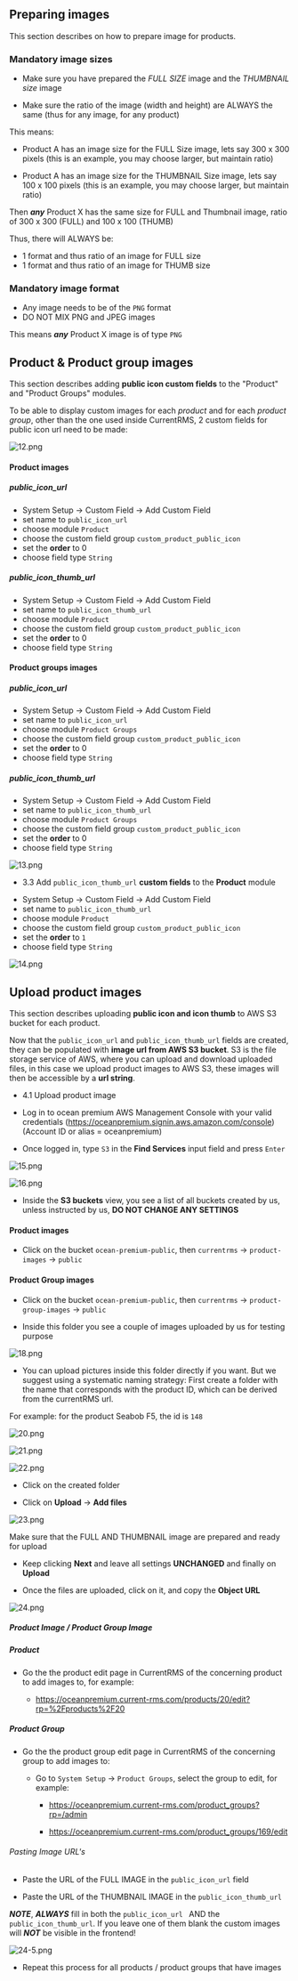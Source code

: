 ## Preparing images

This section describes on how to prepare image for products.

### Mandatory image sizes

- Make sure you have prepared the _FULL SIZE_ image and the _THUMBNAIL size_ image

- Make sure the ratio of the image (width and height) are ALWAYS the same (thus for any image, for any product) 
  

This means: 

- Product A has an image size for the FULL Size image, lets say 300 x 300 pixels (this is an example, you may choose larger, but maintain ratio)

- Product A has an image size for the THUMBNAIL Size image, lets say 100 x 100 pixels (this is an example, you may choose larger, but maintain ratio)

Then ***any*** Product X has the same size for FULL and Thumbnail image, ratio of 300 x 300 (FULL) and 100 x 100 (THUMB)

Thus, there will ALWAYS be:

- 1 format and thus ratio of an image for FULL size 
- 1 format and thus ratio of an image for THUMB size


### Mandatory image format

- Any image needs to be of the `PNG` format
- DO NOT MIX PNG and JPEG images

This means ***any*** Product X image is of type `PNG`


## Product & Product group images

This section describes adding **public icon custom fields** to the "Product" and "Product Groups" modules.

To be able to display custom images for each _product_ and for each _product group_, other than the one used inside CurrentRMS, 2 custom fields for public icon url need to be made:


![12.png](https://bitbucket.org/repo/qEd965M/images/1480953562-12.png)


#### Product images

##### public_icon_url

- System Setup -> Custom Field -> Add Custom Field
- set name to ```public_icon_url```
- choose module ```Product```
- choose the custom field group ```custom_product_public_icon```
- set the **order** to 0
- choose field type ```String```

##### public_icon_thumb_url

- System Setup -> Custom Field -> Add Custom Field
- set name to ```public_icon_thumb_url```
- choose module ```Product```
- choose the custom field group ```custom_product_public_icon```
- set the **order** to 0
- choose field type ```String```


#### Product groups images

##### public_icon_url

- System Setup -> Custom Field -> Add Custom Field
- set name to ```public_icon_url```
- choose module ```Product Groups```
- choose the custom field group ```custom_product_public_icon```
- set the **order** to 0
- choose field type ```String```

##### public_icon_thumb_url

- System Setup -> Custom Field -> Add Custom Field
- set name to ```public_icon_thumb_url```
- choose module ```Product Groups```
- choose the custom field group ```custom_product_public_icon```
- set the **order** to 0
- choose field type ```String```


![13.png](https://bitbucket.org/repo/qEd965M/images/2482269974-13.png)

* 3.3 Add `public_icon_thumb_url` **custom fields** to the **Product** module

- System Setup -> Custom Field -> Add Custom Field
- set name to `public_icon_thumb_url`
- choose module `Product`
- choose the custom field group `custom_product_public_icon`
- set the **order** to `1`
- choose field type `String`

![14.png](https://bitbucket.org/repo/qEd965M/images/3815600737-14.png)


## Upload product images

This section describes uploading **public icon and icon thumb** to AWS S3 bucket for each product. 

Now that the `public_icon_url` and `public_icon_thumb_url` fields are created, they can be populated with **image url from AWS S3 bucket**. S3 is the file storage service of AWS, where you can upload and download uploaded files, in this case we upload product images to AWS S3, these images will then be accessible by a **url string**.

* 4.1 Upload product image

- Log in to ocean premium AWS Management Console with your valid credentials 
(https://oceanpremium.signin.aws.amazon.com/console) (Account ID or alias = oceanpremium)

- Once logged in, type `S3` in the **Find Services** input field and press `Enter`

![15.png](https://bitbucket.org/repo/qEd965M/images/24151003-15.png)

![16.png](https://bitbucket.org/repo/qEd965M/images/1564715802-16.png)

- Inside the **S3 buckets** view, you see a list of all buckets created by us, unless instructed by us, **DO NOT CHANGE ANY SETTINGS**

#### Product images

- Click on the bucket `ocean-premium-public`, then `currentrms` -> `product-images` -> `public`

#### Product Group images

- Click on the bucket `ocean-premium-public`, then `currentrms` -> `product-group-images` -> `public`

- Inside this folder you see a couple of images uploaded by us for testing purpose

![18.png](https://bitbucket.org/repo/qEd965M/images/2021069110-18.png)

- You can upload pictures inside this folder directly if you want. But we suggest using a systematic naming strategy: First create a folder with the name that corresponds with the product ID, which can be derived from the currentRMS url. 

For example: for the product Seabob F5, the id is `148`

![20.png](https://bitbucket.org/repo/qEd965M/images/2117638500-20.png)

![21.png](https://bitbucket.org/repo/qEd965M/images/3309557532-21.png)

![22.png](https://bitbucket.org/repo/qEd965M/images/3789644213-22.png)

- Click on the created folder

- Click on **Upload** -> **Add files**

![23.png](https://bitbucket.org/repo/qEd965M/images/3494105478-23.png)

Make sure that the FULL AND THUMBNAIL image are prepared and ready for upload

- Keep clicking **Next** and leave all settings **UNCHANGED** and finally on **Upload**

- Once the files are uploaded, click on it, and copy the **Object URL**

![24.png](https://bitbucket.org/repo/qEd965M/images/3952421003-24.png)

##### Product Image / Product Group Image

##### Product

- Go the the product edit page in CurrentRMS of the concerning product to add images to, for example:

    * https://oceanpremium.current-rms.com/products/20/edit?rp=%2Fproducts%2F20

##### Product Group

- Go the the product group edit page in CurrentRMS of the concerning group to add images to:

    * Go to `System Setup` -> `Product Groups`, select the group to edit, for example:

        - https://oceanpremium.current-rms.com/product_groups?rp=/admin

        - https://oceanpremium.current-rms.com/product_groups/169/edit


###### Pasting Image URL's

- Paste the URL of the FULL IMAGE in the `public_icon_url` field

- Paste the URL of the THUMBNAIL IMAGE in the `public_icon_thumb_url` 


***NOTE***, ***ALWAYS*** fill in both the `public_icon_url ` AND the `public_icon_thumb_url`. If you leave one of them blank the custom images will ***NOT*** be visible in the frontend! 

![24-5.png](https://bitbucket.org/repo/qEd965M/images/3842950623-24-5.png)

- Repeat this process for all products / product groups that have images